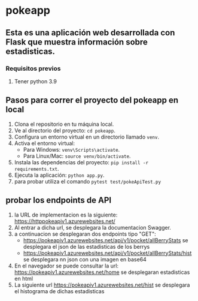 # pokeapp

## Esta es una aplicación web desarrollada con Flask que muestra información sobre estadisticas.

### Requisitos previos
1. Tener python 3.9

## Pasos para correr el proyecto del pokeapp en local

1. Clona el repositorio en tu máquina local.
2. Ve al directorio del proyecto: `cd pokeapp`.
3. Configura un entorno virtual en un directorio llamado `venv`.
4. Activa el entorno virtual:
   - Para Windows: `venv\Scripts\activate`.
   - Para Linux/Mac: `source venv/bin/activate`.
5. Instala las dependencias del proyecto: `pip install -r requirements.txt`.
6. Ejecuta la aplicación: `python app.py`.
7. para probar utiliza el comando `pytest test/pokeApiTest.py`

## probar los endpoints de API
1. la URL de implementacion es la siguiente: https://httppokeapiv1.azurewebsites.net/
2. Al entrar a dicha url, se desplegara la documentacion Swagger.
3. a continuacion se desplegaran dos endpoints tipo "GET":
   - https://pokeapiv1.azurewebsites.net/api/v1/pocket/allBerryStats  se desplegara el json de las estadisticas de los berrys
   - https://pokeapiv1.azurewebsites.net/api/v1/pocket/allBerryStats/hist  se desplegara nn json con una imagen en base64
4. En el navegador se puede consultar la url: https://pokeapiv1.azurewebsites.net/home se desplegaran estadisticas
   en html
5. La siguiente url https://pokeapiv1.azurewebsites.net/hist se desplegara el histograma de dichas estadisticas

